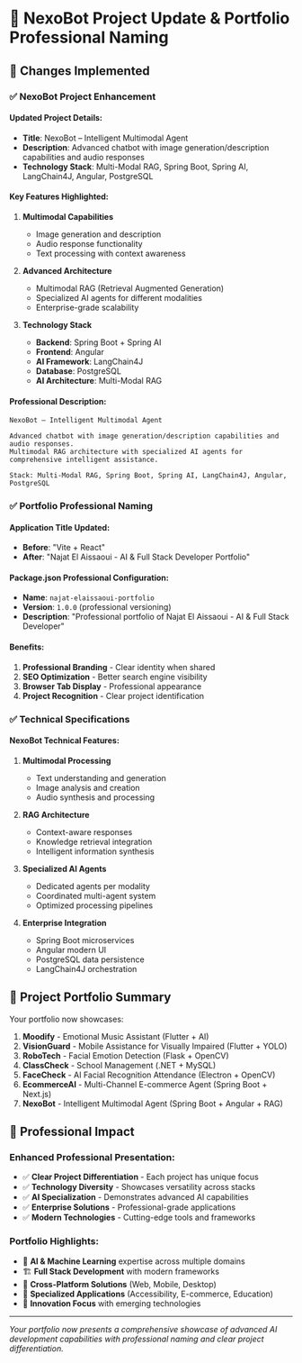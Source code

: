 # 🤖 NexoBot Project Update & Portfolio Professional Naming

## 🎯 **Changes Implemented**

### **✅ NexoBot Project Enhancement**

#### **Updated Project Details:**
- **Title**: NexoBot – Intelligent Multimodal Agent
- **Description**: Advanced chatbot with image generation/description capabilities and audio responses
- **Technology Stack**: Multi-Modal RAG, Spring Boot, Spring AI, LangChain4J, Angular, PostgreSQL

#### **Key Features Highlighted:**
1. **Multimodal Capabilities**
   - Image generation and description
   - Audio response functionality
   - Text processing with context awareness

2. **Advanced Architecture**
   - Multimodal RAG (Retrieval Augmented Generation)
   - Specialized AI agents for different modalities
   - Enterprise-grade scalability

3. **Technology Stack**
   - **Backend**: Spring Boot + Spring AI
   - **Frontend**: Angular
   - **AI Framework**: LangChain4J
   - **Database**: PostgreSQL
   - **AI Architecture**: Multi-Modal RAG

#### **Professional Description:**
```
NexoBot – Intelligent Multimodal Agent

Advanced chatbot with image generation/description capabilities and audio responses. 
Multimodal RAG architecture with specialized AI agents for comprehensive intelligent assistance.

Stack: Multi-Modal RAG, Spring Boot, Spring AI, LangChain4J, Angular, PostgreSQL
```

### **✅ Portfolio Professional Naming**

#### **Application Title Updated:**
- **Before**: "Vite + React"
- **After**: "Najat El Aissaoui - AI & Full Stack Developer Portfolio"

#### **Package.json Professional Configuration:**
- **Name**: `najat-elaissaoui-portfolio`
- **Version**: `1.0.0` (professional versioning)
- **Description**: "Professional portfolio of Najat El Aissaoui - AI & Full Stack Developer"

#### **Benefits:**
1. **Professional Branding** - Clear identity when shared
2. **SEO Optimization** - Better search engine visibility
3. **Browser Tab Display** - Professional appearance
4. **Project Recognition** - Clear project identification

### **✅ Technical Specifications**

#### **NexoBot Technical Features:**
1. **Multimodal Processing**
   - Text understanding and generation
   - Image analysis and creation
   - Audio synthesis and processing

2. **RAG Architecture**
   - Context-aware responses
   - Knowledge retrieval integration
   - Intelligent information synthesis

3. **Specialized AI Agents**
   - Dedicated agents per modality
   - Coordinated multi-agent system
   - Optimized processing pipelines

4. **Enterprise Integration**
   - Spring Boot microservices
   - Angular modern UI
   - PostgreSQL data persistence
   - LangChain4J orchestration

## 🎯 **Project Portfolio Summary**

Your portfolio now showcases:

1. **Moodify** - Emotional Music Assistant (Flutter + AI)
2. **VisionGuard** - Mobile Assistance for Visually Impaired (Flutter + YOLO)
3. **RoboTech** - Facial Emotion Detection (Flask + OpenCV)
4. **ClassCheck** - School Management (.NET + MySQL)
5. **FaceCheck** - AI Facial Recognition Attendance (Electron + OpenCV)
6. **EcommerceAI** - Multi-Channel E-commerce Agent (Spring Boot + Next.js)
7. **NexoBot** - Intelligent Multimodal Agent (Spring Boot + Angular + RAG)

## 🚀 **Professional Impact**

### **Enhanced Professional Presentation:**
- ✅ **Clear Project Differentiation** - Each project has unique focus
- ✅ **Technology Diversity** - Showcases versatility across stacks
- ✅ **AI Specialization** - Demonstrates advanced AI capabilities
- ✅ **Enterprise Solutions** - Professional-grade applications
- ✅ **Modern Technologies** - Cutting-edge tools and frameworks

### **Portfolio Highlights:**
- 🤖 **AI & Machine Learning** expertise across multiple domains
- 🏗️ **Full Stack Development** with modern frameworks
- 📱 **Cross-Platform Solutions** (Web, Mobile, Desktop)
- 🎯 **Specialized Applications** (Accessibility, E-commerce, Education)
- 🚀 **Innovation Focus** with emerging technologies

---

*Your portfolio now presents a comprehensive showcase of advanced AI development capabilities with professional naming and clear project differentiation.*
